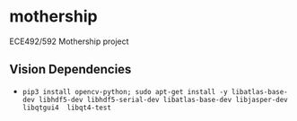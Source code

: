 # mothership
ECE492/592 Mothership project

## Vision Dependencies
- `pip3 install opencv-python; sudo apt-get install -y libatlas-base-dev libhdf5-dev libhdf5-serial-dev libatlas-base-dev libjasper-dev  libqtgui4  libqt4-test`
